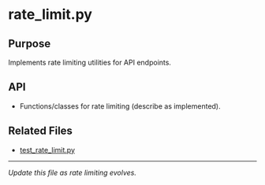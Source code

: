 # rate_limit.py

## Purpose

Implements rate limiting utilities for API endpoints.

## API

- Functions/classes for rate limiting (describe as implemented).

## Related Files

- [test_rate_limit.py](../../../tests/utils/test_rate_limit.py.md)

---

_Update this file as rate limiting evolves._
